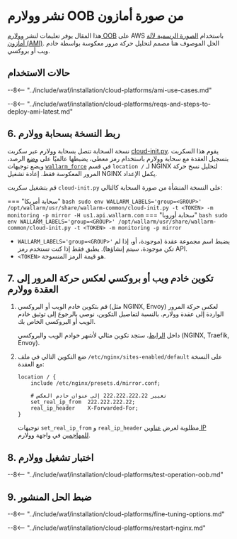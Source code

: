 [link-ssh-keys]:            https://docs.aws.amazon.com/AWSEC2/latest/UserGuide/get-set-up-for-amazon-ec2.html#create-a-key-pair
[link-sg]:                  https://docs.aws.amazon.com/en_us/AWSEC2/latest/UserGuide/get-set-up-for-amazon-ec2.html#create-a-base-security-group
[link-launch-instance]:     https://docs.aws.amazon.com/AWSEC2/latest/UserGuide/EC2_GetStarted.html#ec2-launch-instance

[anchor1]:      #2-create-a-security-group
[anchor2]:      #1-create-a-pair-of-ssh-keys-in-aws

[img-create-sg]:                ../../../images/installation-ami/common/create_sg.png
[versioning-policy]:            ../../../updating-migrating/versioning-policy.md#version-list
[img-wl-console-users]:         ../../../images/check-user-no-2fa.png
[img-create-wallarm-node]:      ../../../images/user-guides/nodes/create-cloud-node.png
[deployment-platform-docs]:     ../../../installation/supported-deployment-options.md
[node-token]:                       ../../../quickstart.md#deploy-the-wallarm-filtering-node
[api-token]:                        ../../../user-guides/settings/api-tokens.md
[wallarm-token-types]:              ../../../user-guides/nodes/nodes.md#api-and-node-tokens-for-node-creation
[platform]:                         ../../../installation/supported-deployment-options.md
[ptrav-attack-docs]:                ../../../attacks-vulns-list.md#path-traversal
[attacks-in-ui-image]:              ../../../images/admin-guides/test-attacks-quickstart.png
[wallarm-nginx-directives]:         ../../../admin-en/configure-parameters-en.md
[autoscaling-docs]:                 ../../../admin-en/installation-guides/amazon-cloud/autoscaling-overview.md
[real-ip-docs]:                     ../../../admin-en/using-proxy-or-balancer-en.md
[allocate-memory-docs]:             ../../../admin-en/configuration-guides/allocate-resources-for-node.md
[limiting-request-processing]:      ../../../user-guides/rules/configure-overlimit-res-detection.md
[logs-docs]:                        ../../../admin-en/configure-logging.md
[oob-advantages-limitations]:       ../overview.md#advantages-and-limitations
[wallarm-mode]:                     ../../../admin-en/configure-wallarm-mode.md
[wallarm-api-via-proxy]:            ../../../admin-en/configuration-guides/access-to-wallarm-api-via-proxy.md
[img-grouped-nodes]:                ../../../images/user-guides/nodes/grouped-nodes.png
[cloud-init-spec]:                  ../../cloud-platforms/cloud-init.md
[wallarm_force_directive]:          ../../../admin-en/configure-parameters-en.md#wallarm_force
[web-server-mirroring-examples]:    overview.md#examples-of-web-server-configuration-for-traffic-mirroring

# نشر وولارم OOB من صورة أمازون

هذا المقال يوفر تعليمات لنشر [وولارم OOB](overview.md) على AWS باستخدام [الصورة الرسمية لآلة أمازون (AMI)](https://aws.amazon.com/marketplace/pp/B073VRFXSD). الحل الموصوف هنا مصمم لتحليل حركة مرور معكوسة بواسطة خادم ويب أو بروكسي.

## حالات الاستخدام

--8<-- "../include/waf/installation/cloud-platforms/ami-use-cases.md"

--8<-- "../include/waf/installation/cloud-platforms/reqs-and-steps-to-deploy-ami-latest.md"

## 6. ربط النسخة بسحابة وولارم

نسخة السحابة تتصل بسحابة وولارم عبر سكربت [cloud-init.py][cloud-init-spec]. يقوم هذا السكربت بتسجيل العقدة مع سحابة وولارم باستخدام رمز معطى، يضبطها عالميًا على [وضع][wallarm-mode] الرصد، ويضع توجيهات [`wallarm_force`][wallarm_force_directive] في قسم `location /` لـ NGINX لتحليل نسخ حركة المرور المعكوسة فقط. إعادة تشغيل NGINX يكمل الإعداد.

قم بتشغيل سكربت `cloud-init.py` على النسخة المنشأة من صورة السحابة كالتالي:

=== "سحابة أمريكا"
    ``` bash
    sudo env WALLARM_LABELS='group=<GROUP>' /opt/wallarm/usr/share/wallarm-common/cloud-init.py -t <TOKEN> -m monitoring -p mirror -H us1.api.wallarm.com
    ```
=== "سحابة أوروبا"
    ``` bash
    sudo env WALLARM_LABELS='group=<GROUP>' /opt/wallarm/usr/share/wallarm-common/cloud-init.py -t <TOKEN> -m monitoring -p mirror
    ```

* `WALLARM_LABELS='group=<GROUP>'` يضبط اسم مجموعة عقدة (موجودة، أو، إذا لم تكن موجودة، سيتم إنشاؤها). يطبق فقط إذا كنت تستخدم رمز API.
* `<TOKEN>` هو قيمة الرمز المنسوخة.

## 7. تكوين خادم ويب أو بروكسي لعكس حركة المرور إلى العقدة وولارم

1. قم بتكوين خادم الويب أو البروكسي (مثل NGINX, Envoy) لعكس حركة المرور الواردة إلى عقدة وولارم. بالنسبة لتفاصيل التكوين، نوصي بالرجوع إلى توثيق خادم الويب أو البروكسي الخاص بك.

    داخل [الرابط][web-server-mirroring-examples]، ستجد تكوين مثالي لأشهر خوادم الويب والبروكسي (NGINX, Traefik, Envoy).
1. ضع التكوين التالي في ملف `/etc/nginx/sites-enabled/default` على النسخة مع العقدة:

    ```
    location / {
        include /etc/nginx/presets.d/mirror.conf;
        
        # تغيير 222.222.222.22 إلى عنوان خادم العكس
        set_real_ip_from  222.222.222.22;
        real_ip_header    X-Forwarded-For;
    }
    ```

    توجيهات `set_real_ip_from` و `real_ip_header` مطلوبة لعرض [عناوين IP للمهاجمين][real-ip-docs] في واجهة وولارم.

## 8. اختبار تشغيل وولارم

--8<-- "../include/waf/installation/cloud-platforms/test-operation-oob.md"

## 9. ضبط الحل المنشور

--8<-- "../include/waf/installation/cloud-platforms/fine-tuning-options.md"

--8<-- "../include/waf/installation/cloud-platforms/restart-nginx.md"